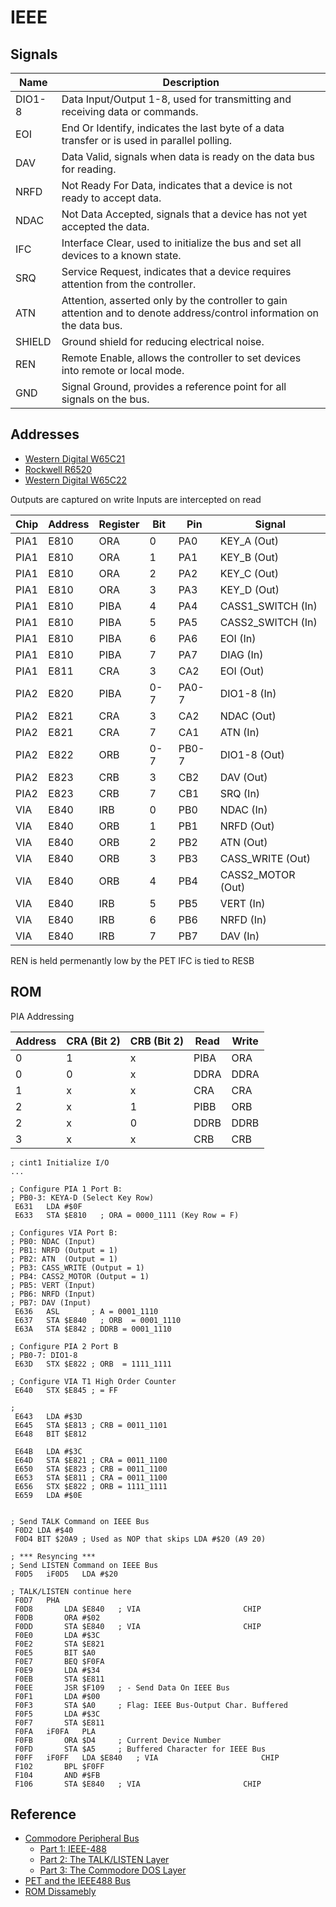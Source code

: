 # IEEE

## Signals

 Name | Description
------|------------
DIO1-8 | Data Input/Output 1-8, used for transmitting and receiving data or commands.
EOI  | End Or Identify, indicates the last byte of a data transfer or is used in parallel polling.
DAV  | Data Valid, signals when data is ready on the data bus for reading.
NRFD | Not Ready For Data, indicates that a device is not ready to accept data.
NDAC | Not Data Accepted, signals that a device has not yet accepted the data.
IFC  | Interface Clear, used to initialize the bus and set all devices to a known state.
SRQ  | Service Request, indicates that a device requires attention from the controller.
ATN  | Attention, asserted only by the controller to gain attention and to denote address/control information on the data bus.
SHIELD| Ground shield for reducing electrical noise.
REN  | Remote Enable, allows the controller to set devices into remote or local mode.
GND  | Signal Ground, provides a reference point for all signals on the bus.

## Addresses

* [Western Digital W65C21](https://www.westerndesigncenter.com/wdc/documentation/w65c21.pdf)
* [Rockwell R6520](http://archive.6502.org/datasheets/rockwell_r6520_pia.pdf)
* [Western Digital W65C22](https://www.westerndesigncenter.com/wdc/documentation/w65c22.pdf)

Outputs are captured on write
Inputs are intercepted on read

Chip | Address | Register | Bit | Pin   | Signal
-----|---------|----------|-----|-------|------------
PIA1 | E810    | ORA      |  0  | PA0   | KEY_A (Out)
PIA1 | E810    | ORA      |  1  | PA1   | KEY_B (Out)
PIA1 | E810    | ORA      |  2  | PA2   | KEY_C (Out)
PIA1 | E810    | ORA      |  3  | PA3   | KEY_D (Out)
PIA1 | E810    | PIBA     |  4  | PA4   | CASS1_SWITCH (In)
PIA1 | E810    | PIBA     |  5  | PA5   | CASS2_SWITCH (In)
PIA1 | E810    | PIBA     |  6  | PA6   | EOI (In)
PIA1 | E810    | PIBA     |  7  | PA7   | DIAG (In)
PIA1 | E811    | CRA      |  3  | CA2   | EOI (Out)
PIA2 | E820    | PIBA     | 0-7 | PA0-7 | DIO1-8 (In)
PIA2 | E821    | CRA      |  3  | CA2   | NDAC (Out)
PIA2 | E821    | CRA      |  7  | CA1   | ATN (In)
PIA2 | E822    | ORB      | 0-7 | PB0-7 | DIO1-8 (Out)
PIA2 | E823    | CRB      |  3  | CB2   | DAV (Out)
PIA2 | E823    | CRB      |  7  | CB1   | SRQ (In)
VIA  | E840    | IRB      |  0  | PB0   | NDAC (In)
VIA  | E840    | ORB      |  1  | PB1   | NRFD (Out)
VIA  | E840    | ORB      |  2  | PB2   | ATN (Out)
VIA  | E840    | ORB      |  3  | PB3   | CASS_WRITE (Out)
VIA  | E840    | ORB      |  4  | PB4   | CASS2_MOTOR (Out)
VIA  | E840    | IRB      |  5  | PB5   | VERT (In)
VIA  | E840    | IRB      |  6  | PB6   | NRFD (In)
VIA  | E840    | IRB      |  7  | PB7   | DAV (In)

REN is held permenantly low by the PET
IFC is tied to RESB

## ROM

PIA Addressing

Address | CRA (Bit 2) | CRB (Bit 2) | Read | Write
--------|-------------|-------------|------|-------
0 | 1 | x | PIBA | ORA
0 | 0 | x | DDRA | DDRA
1 | x | x | CRA | CRA
2 | x | 1 | PIBB | ORB
2 | x | 0 | DDRB | DDRB
3 | x | x | CRB | CRB

```
; cint1	Initialize I/O
...

; Configure PIA 1 Port B:
; PB0-3: KEYA-D (Select Key Row)
 E631   LDA #$0F
 E633   STA $E810	; ORA = 0000_1111 (Key Row = F)
 
; Configures VIA Port B:
; PB0: NDAC (Input)
; PB1: NRFD (Output = 1)
; PB2: ATN  (Output = 1)
; PB3: CASS_WRITE (Output = 1)
; PB4: CASS2_MOTOR (Output = 1)
; PB5: VERT (Input)
; PB6: NRFD (Input)
; PB7: DAV (Input)
 E636   ASL       ; A = 0001_1110
 E637   STA $E840	; ORB  = 0001_1110
 E63A   STA $E842 ; DDRB = 0001_1110

; Configure PIA 2 Port B
; PB0-7: DIO1-8
 E63D   STX $E822 ; ORB  = 1111_1111

; Configure VIA T1 High Order Counter
 E640   STX $E845 ; = FF

; 
 E643   LDA #$3D
 E645   STA $E813 ; CRB = 0011_1101
 E648   BIT $E812

 E64B   LDA #$3C
 E64D   STA $E821 ; CRA = 0011_1100
 E650   STA $E823 ; CRB = 0011_1100
 E653   STA $E811 ; CRA = 0011_1100
 E656   STX $E822 ; ORB = 1111_1111
 E659   LDA #$0E
 

; Send TALK Command on IEEE Bus
 F0D2 LDA #$40
 F0D4 BIT $20A9 ; Used as NOP that skips LDA #$20 (A9 20)

; *** Resyncing ***
; Send LISTEN Command on IEEE Bus
 F0D5	iF0D5	LDA #$20

; TALK/LISTEN continue here
 F0D7   PHA
 F0D8		LDA $E840	; VIA						CHIP
 F0DB		ORA #$02
 F0DD		STA $E840	; VIA						CHIP
 F0E0		LDA #$3C
 F0E2		STA $E821
 F0E5		BIT $A0
 F0E7		BEQ $F0FA
 F0E9		LDA #$34
 F0EB		STA $E811
 F0EE		JSR $F109	; -	Send Data On IEEE Bus
 F0F1		LDA #$00
 F0F3		STA $A0		; Flag: IEEE Bus-Output Char. Buffered
 F0F5		LDA #$3C
 F0F7		STA $E811
 F0FA	iF0FA	PLA
 F0FB		ORA $D4		; Current Device Number
 F0FD		STA $A5		; Buffered Character for IEEE Bus
 F0FF	iF0FF	LDA $E840	; VIA						CHIP
 F102		BPL $F0FF
 F104		AND #$FB
 F106		STA $E840	; VIA						CHIP
```

## Reference

* [Commodore Peripheral Bus](https://www.pagetable.com/?p=1018)
  * [Part 1: IEEE-488](https://www.pagetable.com/?p=1023)
  * [Part 2: The TALK/LISTEN Layer](https://www.pagetable.com/?p=1031)
  * [Part 3: The Commodore DOS Layer](https://www.pagetable.com/?p=1038)
* [PET and the IEEE488 Bus](http://www.primrosebank.net/computers/pet/documents/PET_and_the_IEEE488_Bus_text.pdf)
* [ROM Dissamebly](https://www.zimmers.net/anonftp/pub/cbm/src/pet/pet_rom4_disassembly.txt)

